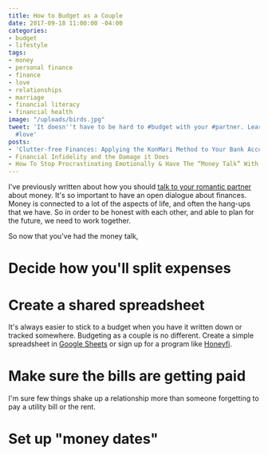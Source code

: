 ```yaml
---
title: How to Budget as a Couple
date: 2017-09-18 11:00:00 -04:00
categories:
- budget
- lifestyle
tags:
- money
- personal finance
- finance
- love
- relationships
- marriage
- financial literacy
- financial health
image: "/uploads/birds.jpg"
tweet: 'It doesn''t have to be hard to #budget with your #partner. Learn how! #money
  #love'
posts:
- 'Clutter-free Finances: Applying the KonMari Method to Your Bank Account'
- Financial Infidelity and the Damage it Does
- How To Stop Procrastinating Emotionally & Have The “Money Talk” With Your S.O.
---
```


I've previously written about how you should [talk to your romantic partner](https://www.maggiegermano.com/blog/have-the-money-talk) about money. It's so important to have an open dialogue about finances. Money is connected to a lot of the aspects of life, and often the hang-ups that we have. So in order to be honest with each other, and able to plan for the future, we need to work together.

So now that you've had the money talk,

# Decide how you'll split expenses

# Create a shared spreadsheet

It's always easier to stick to a budget when you have it written down or tracked somewhere. Budgeting as a couple is no different. Create a simple spreadsheet in [Google Sheets](https://www.google.com/sheets/about/) or sign up for a program like [Honeyfi](http://www.honeyfi.com/). 

# Make sure the bills are getting paid

I'm sure few things shake up a relationship more than someone forgetting to pay a utility bill or the rent.

# Set up "money dates"
